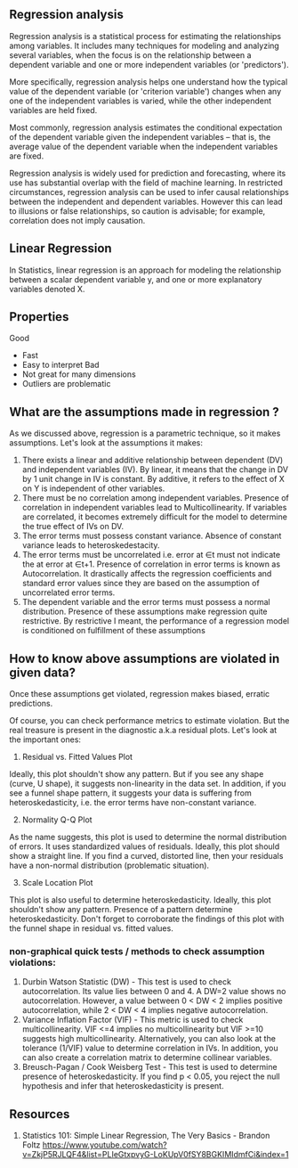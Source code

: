 ## Regression analysis

Regression analysis is a statistical process for estimating the relationships among variables. It includes many techniques for modeling and analyzing several variables, when the focus is on the relationship between a dependent variable and one or more independent variables (or 'predictors').

More specifically, regression analysis helps one understand how the typical value of the dependent variable (or 'criterion variable') changes when any one of the independent variables is varied, while the other independent variables are held fixed.

Most commonly, regression analysis estimates the conditional expectation of the dependent variable given the independent variables – that is, the average value of the dependent variable when the independent variables are fixed.

Regression analysis is widely used for prediction and forecasting, where its use has substantial overlap with the field of machine learning. In restricted circumstances, regression analysis can be used to infer causal relationships between the independent and dependent variables. However this can lead to illusions or false relationships, so caution is advisable; for example, correlation does not imply causation.

## Linear Regression
In Statistics, linear regression is an approach for modeling the relationship between a scalar dependent variable y, and one or more explanatory variables denoted X.

## Properties
Good
* Fast
* Easy to interpret
Bad
* Not great for many dimensions
* Outliers are problematic

## What are the assumptions made in regression ?

As we discussed above, regression is a parametric technique, so it makes assumptions. Let's look at the assumptions it makes:

1. There exists a linear and additive relationship between dependent (DV) and independent variables (IV). By linear, it means that the change in DV by 1 unit change in IV is constant. By additive, it refers to the effect of X on Y is independent of other variables.
2. There must be no correlation among independent variables. Presence of correlation in independent variables lead to Multicollinearity. If variables are correlated, it becomes extremely difficult for the model to determine the true effect of IVs on DV.
3. The error terms must possess constant variance. Absence of constant variance leads to heteroskedestacity.
4. The error terms must be uncorrelated i.e. error at ∈t must not indicate the at error at ∈t+1. Presence of correlation in error terms is known as Autocorrelation. It drastically affects the regression coefficients and standard error values since they are based on the assumption of uncorrelated error terms.
5. The dependent variable and the error terms must possess a normal distribution.
Presence of these assumptions make regression quite restrictive. By restrictive I meant, the performance of a regression model is conditioned on fulfillment of these assumptions

## How to know above assumptions are violated in given data?

Once these assumptions get violated, regression makes biased, erratic predictions.

Of course, you can check performance metrics to estimate violation. But the real treasure is present in the diagnostic a.k.a residual plots. Let's look at the important ones:

1. Residual vs. Fitted Values Plot

Ideally, this plot shouldn't show any pattern. But if you see any shape (curve, U shape), it suggests non-linearity in the data set. In addition, if you see a funnel shape pattern, it suggests your data is suffering from heteroskedasticity, i.e. the error terms have non-constant variance.

2. Normality Q-Q Plot

As the name suggests, this plot is used to determine the normal distribution of errors. It uses standardized values of residuals. Ideally, this plot should show a straight line. If you find a curved, distorted line, then your residuals have a non-normal distribution (problematic situation).

3. Scale Location Plot

This plot is also useful to determine heteroskedasticity. Ideally, this plot shouldn't show any pattern. Presence of a pattern determine heteroskedasticity. Don't forget to corroborate the findings of this plot with the funnel shape in residual vs. fitted values.

### non-graphical quick tests / methods to check assumption violations:

1. Durbin Watson Statistic (DW) - This test is used to check autocorrelation. Its value lies between 0 and 4. A DW=2 value shows no autocorrelation. However, a value between 0 < DW < 2 implies positive autocorrelation, while 2 < DW < 4 implies negative autocorrelation.
2. Variance Inflation Factor (VIF) - This metric is used to check multicollinearity. VIF <=4 implies no multicollinearity but VIF >=10 suggests high multicollinearity. Alternatively, you can also look at the tolerance (1/VIF) value to determine correlation in IVs. In addition, you can also create a correlation matrix to determine collinear variables.
3. Breusch-Pagan / Cook Weisberg Test - This test is used to determine presence of heteroskedasticity. If you find p < 0.05, you reject the null hypothesis and infer that heteroskedasticity is present.


## Resources
1. Statistics 101: Simple Linear Regression, The Very Basics - Brandon Foltz https://www.youtube.com/watch?v=ZkjP5RJLQF4&list=PLIeGtxpvyG-LoKUpV0fSY8BGKIMIdmfCi&index=1
